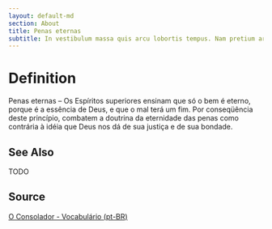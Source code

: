 ```yaml
---
layout: default-md
section: About
title: Penas eternas
subtitle: In vestibulum massa quis arcu lobortis tempus. Nam pretium arcu in odio vulputate luctus.
---
```


# Definition
Penas eternas – Os Espíritos superiores ensinam que só o bem é eterno, porque é a essência de Deus, e que o mal terá um fim. Por conseqüência deste princípio, combatem a doutrina da eternidade das penas como contrária à idéia que Deus nos dá de sua justiça e de sua bondade.


## See Also
TODO

## Source
[O Consolador - Vocabulário (pt-BR)](http://www.oconsolador.com.br/linkfixo/vocabulario/principal.html)
